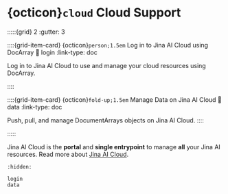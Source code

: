 # {octicon}`cloud` Cloud Support



:::::{grid} 2
:gutter: 3


::::{grid-item-card} {octicon}`person;1.5em` Log in to Jina AI Cloud using DocArray
:link: login
:link-type: doc


Log in to Jina AI Cloud to use and manage your cloud resources using DocArray. 

::::


::::{grid-item-card} {octicon}`fold-up;1.5em` Manage Data on Jina AI Cloud
:link: data
:link-type: doc

Push, pull, and manage DocumentArrays objects on Jina AI Cloud.
::::


:::::


Jina AI Cloud is the **portal** and **single entrypoint** to manage **all** your Jina AI resources.
Read more about [Jina AI Cloud](https://docs.jina.ai/jina-ai-cloud/).


```{toctree}
:hidden:

login
data
```